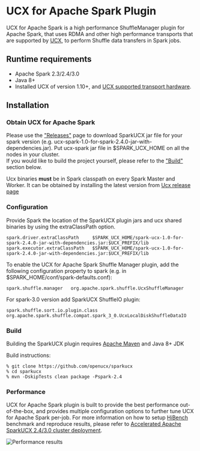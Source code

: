 # UCX for Apache Spark Plugin
UCX for Apache Spark is a high performance ShuffleManager plugin for Apache Spark, that uses RDMA and other high performance transports
that are supported by [UCX](https://github.com/openucx/ucx#supported-transports), to perform Shuffle data transfers in Spark jobs.

## Runtime requirements
* Apache Spark 2.3/2.4/3.0
* Java 8+
* Installed UCX of version 1.10+, and [UCX supported transport hardware](https://github.com/openucx/ucx#supported-transports).

## Installation

### Obtain UCX for Apache Spark
Please use the ["Releases"](https://github.com/NVIDIA/sparkucx/releases) page to download SparkUCX jar file
for your spark version (e.g. ucx-spark-1.0-for-spark-2.4.0-jar-with-dependencies.jar).
Put ucx-spark jar file in $SPARK_UCX_HOME on all the nodes in your cluster.
<br>If you would like to build the project yourself, please refer to the ["Build"](https://github.com/NVIDIA/sparkucx#build) section below.

Ucx binaries **must** be in Spark classpath on every Spark Master and Worker.
It can be obtained by installing the latest version from [Ucx release page](https://github.com/openucx/ucx/releases)

### Configuration

Provide Spark the location of the SparkUCX plugin jars and ucx shared binaries by using the extraClassPath option.

```
spark.driver.extraClassPath     $SPARK_UCX_HOME/spark-ucx-1.0-for-spark-2.4.0-jar-with-dependencies.jar:$UCX_PREFIX/lib
spark.executor.extraClassPath   $SPARK_UCX_HOME/spark-ucx-1.0-for-spark-2.4.0-jar-with-dependencies.jar:$UCX_PREFIX/lib
```
To enable the UCX for Apache Spark Shuffle Manager plugin, add the following configuration property
to spark (e.g. in $SPARK_HOME/conf/spark-defaults.conf):

```
spark.shuffle.manager   org.apache.spark.shuffle.UcxShuffleManager
```
For spark-3.0 version add SparkUCX ShuffleIO plugin:
```
spark.shuffle.sort.io.plugin.class org.apache.spark.shuffle.compat.spark_3_0.UcxLocalDiskShuffleDataIO
```

### Build

Building the SparkUCX plugin requires [Apache Maven](http://maven.apache.org/) and Java 8+ JDK

Build instructions:

```
% git clone https://github.com/openucx/sparkucx
% cd sparkucx
% mvn -DskipTests clean package -Pspark-2.4
```

### Performance

UCX for Apache Spark plugin is built to provide the best performance out-of-the-box, and provides multiple configuration options to further tune UCX for Apache Spark per-job. 
For more information on how to setup [HiBench](https://github.com/Intel-bigdata/HiBench) benchmark and reproduce results, please refer to [Accelerated Apache SparkUCX 2.4/3.0 cluster deployment](https://docs.mellanox.com/pages/releaseview.action?pageId=19819236).

![Performance results](https://docs.mellanox.com/download/attachments/19819236/image2020-1-23_15-39-14.png)

